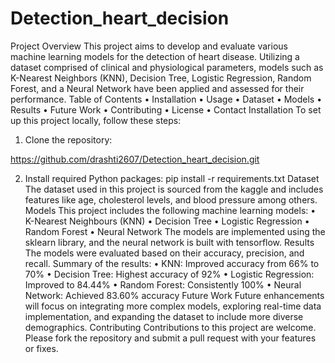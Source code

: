 # Detection_heart_decision

Project Overview
This project aims to develop and evaluate various machine learning models for the detection of heart disease. Utilizing a dataset comprised of clinical and physiological parameters, models such as K-Nearest Neighbors (KNN), Decision Tree, Logistic Regression, Random Forest, and a Neural Network have been applied and assessed for their performance.
Table of Contents
•	Installation
•	Usage
•	Dataset
•	Models
•	Results
•	Future Work
•	Contributing
•	License
•	Contact
Installation
To set up this project locally, follow these steps:
1.	Clone the repository:

https://github.com/drashti2607/Detection_heart_decision.git
 
2.	Install required Python packages:
pip install -r requirements.txt
Dataset
The dataset used in this project is sourced from the kaggle and includes features like age, cholesterol levels, and blood pressure among others. 
Models
This project includes the following machine learning models:
•	K-Nearest Neighbours (KNN)
•	Decision Tree
•	Logistic Regression
•	Random Forest
•	Neural Network
The models are implemented using the sklearn library, and the neural network is built with tensorflow.
Results
The models were evaluated based on their accuracy, precision, and recall. Summary of the results:
•	KNN: Improved accuracy from 66% to 70%
•	Decision Tree: Highest accuracy of 92%
•	Logistic Regression: Improved to 84.44%
•	Random Forest: Consistently 100%
•	Neural Network: Achieved 83.60% accuracy
Future Work
Future enhancements will focus on integrating more complex models, exploring real-time data implementation, and expanding the dataset to include more diverse demographics.
Contributing
Contributions to this project are welcome. Please fork the repository and submit a pull request with your features or fixes.
